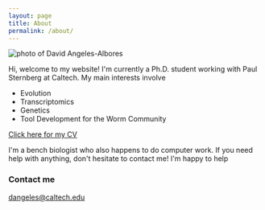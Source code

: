 ```yaml
---
layout: page
title: About
permalink: /about/
---
```

![photo of David Angeles-Albores](https://dangeles.github.io/us.jpg)

Hi, welcome to my website! I'm currently a Ph.D. student working with Paul Sternberg at Caltech. My main interests involve

 * Evolution
 * Transcriptomics
 * Genetics
 * Tool Development for the Worm Community

[Click here for my CV](https://dangeles.github.io/cv.pdf)

I'm a bench biologist who also happens to do computer work. If you need help with anything, don't hesitate to contact me! I'm happy to help

### Contact me

[dangeles@caltech.edu](mailto:dangeles@caltech.edu)
